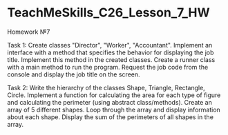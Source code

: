 # TeachMeSkills_C26_Lesson_7_HW
Homework №7

Task 1:
Create classes "Director", "Worker", "Accountant".
Implement an interface with a method that specifies the behavior for displaying the job title.
Implement this method in the created classes.
Create a runner class with a main method to run the program.
Request the job code from the console and display the job title on the screen.

Task 2:
Write the hierarchy of the classes Shape, Triangle, Rectangle, Circle.
Implement a function for calculating the area for each type of figure and calculating the perimeter (using abstract class/methods).
Create an array of 5 different shapes.
Loop through the array and display information about each shape.
Display the sum of the perimeters of all shapes in the array.
